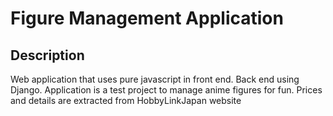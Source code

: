 # Figure Management Application
## Description
Web application that uses pure javascript in front end. Back end using Django. Application is a test project to manage anime figures for fun. Prices and details are extracted from HobbyLinkJapan website

